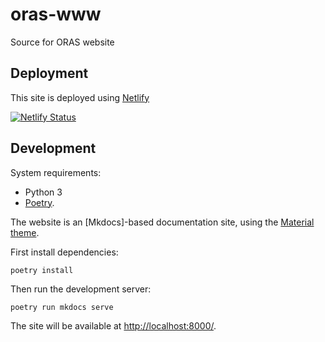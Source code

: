 # oras-www

Source for ORAS website

## Deployment

This site is deployed using [Netlify](https://www.netlify.com/)

[![Netlify Status](https://api.netlify.com/api/v1/badges/db61db6e-a953-4b02-b5fb-7f04f018b9d8/deploy-status)](https://app.netlify.com/sites/goofy-nobel-185f40/deploys)

## Development

System requirements:

- Python 3
- [Poetry](https://python-poetry.org/).

The website is an [Mkdocs]-based documentation site, using the [Material theme](https://github.com/squidfunk/mkdocs-material).

First install dependencies:

```
poetry install
```

Then run the development server:

```
poetry run mkdocs serve
```

The site will be available at [http://localhost:8000/](http://localhost:8000/).

